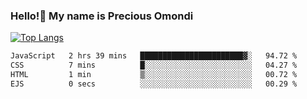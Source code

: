 ### Hello!👋 My name is Precious Omondi 

[![Top Langs](https://github-readme-stats.vercel.app/api/top-langs/?username=Presho99&langs_count=8&theme=dark)](https://github.com/Presho99/github-readme-stats)



<!--START_SECTION:waka-->

```txt
JavaScript   2 hrs 39 mins   ███████████████████████▓░   94.72 %
CSS          7 mins          █░░░░░░░░░░░░░░░░░░░░░░░░   04.27 %
HTML         1 min           ▒░░░░░░░░░░░░░░░░░░░░░░░░   00.72 %
EJS          0 secs          ░░░░░░░░░░░░░░░░░░░░░░░░░   00.29 %
```

<!--END_SECTION:waka-->


